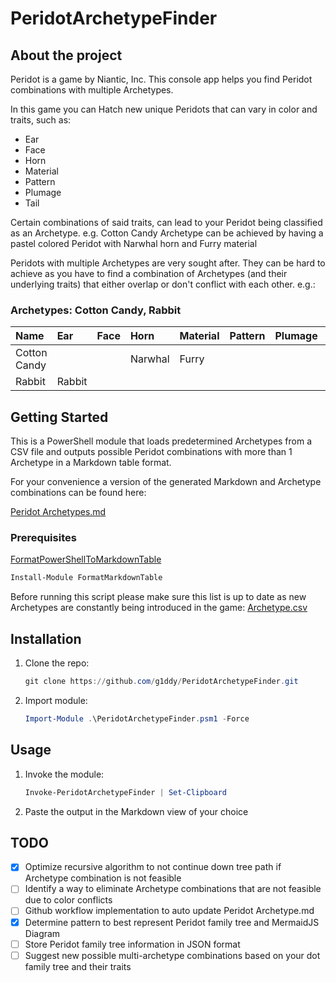 # PeridotArchetypeFinder

## About the project

Peridot is a game by Niantic, Inc. This console app helps you find Peridot combinations with multiple Archetypes.

In this game you can Hatch new unique Peridots that can vary in color and traits, such as:

- Ear
- Face
- Horn
- Material
- Pattern
- Plumage
- Tail

Certain combinations of said traits, can lead to your Peridot being classified as an Archetype.
e.g. Cotton Candy Archetype can be achieved by having a pastel colored Peridot with Narwhal horn and Furry material

Peridots with multiple Archetypes are very sought after. They can be hard to achieve as you have to find a combination of Archetypes (and their underlying traits) that either overlap or don't conflict with each other. e.g.:

### Archetypes: Cotton Candy, Rabbit

| Name         | Ear    | Face | Horn    | Material | Pattern | Plumage | Tail   |
| :----------- | :----- | :--- | :------ | :------- | :------ | :------ | :----- |
| Cotton Candy |        |      | Narwhal | Furry    |         |         |        |
| Rabbit       | Rabbit |      |         |          |         |         | Rabbit |

## Getting Started

This is a PowerShell module that loads predetermined Archetypes from a CSV file and outputs possible Peridot combinations with more than 1 Archetype in a Markdown table format.

For your convenience a version of the generated Markdown and Archetype combinations can be found here:

[Peridot Archetypes.md](./Peridot-Archetypes.md)

### Prerequisites

[FormatPowerShellToMarkdownTable](https://github.com/microsoft/FormatPowerShellToMarkdownTable)

```powershell
Install-Module FormatMarkdownTable
```

Before running this script please make sure this list is up to date as new Archetypes are constantly being introduced in the game:
[Archetype.csv](./assets/Archetypes.csv)

## Installation

1. Clone the repo:
    ```powershell
    git clone https://github.com/g1ddy/PeridotArchetypeFinder.git
    ```
2. Import module:
    ```powershell
    Import-Module .\PeridotArchetypeFinder.psm1 -Force
    ```

## Usage

1. Invoke the module:
    ```powershell
    Invoke-PeridotArchetypeFinder | Set-Clipboard
    ```
2. Paste the output in the Markdown view of your choice

## TODO

- [x] Optimize recursive algorithm to not continue down tree path if Archetype combination is not feasible
- [ ] Identify a way to eliminate Archetype combinations that are not feasible due to color conflicts
- [ ] Github workflow implementation to auto update Peridot Archetype.md
- [x] Determine pattern to best represent Peridot family tree and MermaidJS Diagram
- [ ] Store Peridot family tree information in JSON format
- [ ] Suggest new possible multi-archetype combinations based on your dot family tree and their traits
